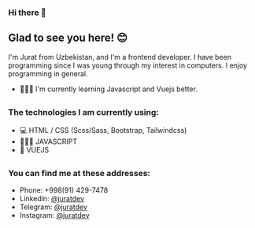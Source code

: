 ### Hi there 👋

## Glad to see you here! 😊

I'm Jurat from Uzbekistan, and I'm a frontend developer. I have been programming since I was young through my interest in computers. I enjoy programming in general.

- 👨🏻‍💻 I'm currently learning Javascript and Vuejs better.
##
### The technologies I am currently using: 
* 💻 HTML / CSS (Scss/Sass, Bootstrap, Tailwindcss)
* 👨🏻‍💻 JAVASCRIPT
* 💚 VUEJS
##
### You can find me at these addresses:
* Phone: +998(91) 429-7478
* Linkedin: [@juratdev](https://www.linkedin.com/in/juratdev/)
* Telegram: [@juratdev](https://t.me/juratdev/)
* Instagram: [@juratdev](https://www.instagram.com/juratdev/)
